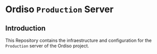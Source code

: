 # Ordiso `Production` Server

## Introduction

This Repository contains the infraestructure and configuration for the `Production` server of the Ordiso project. 